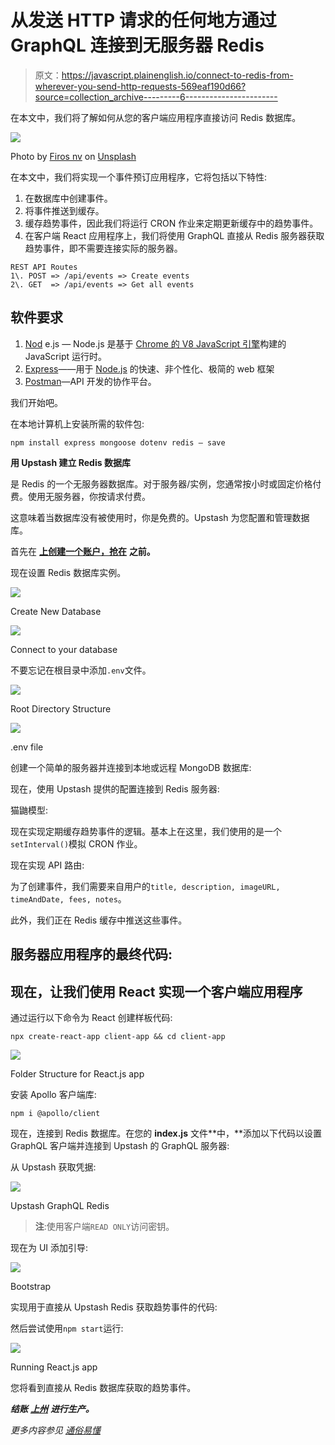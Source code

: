 # 从发送 HTTP 请求的任何地方通过 GraphQL 连接到无服务器 Redis

> 原文：<https://javascript.plainenglish.io/connect-to-redis-from-wherever-you-send-http-requests-569eaf190d66?source=collection_archive---------6----------------------->

在本文中，我们将了解如何从您的客户端应用程序直接访问 Redis 数据库。

![](img/e719b3c308b8c3bf9c77d09c3227572b.png)

Photo by [Firos nv](https://unsplash.com/@firosnv?utm_source=medium&utm_medium=referral) on [Unsplash](https://unsplash.com?utm_source=medium&utm_medium=referral)

在本文中，我们将实现一个事件预订应用程序，它将包括以下特性:

1.  在数据库中创建事件。
2.  将事件推送到缓存。
3.  缓存趋势事件，因此我们将运行 CRON 作业来定期更新缓存中的趋势事件。
4.  在客户端 React 应用程序上，我们将使用 GraphQL 直接从 Redis 服务器获取趋势事件，即不需要连接实际的服务器。

```
REST API Routes
1\. POST => /api/events => Create events
2\. GET  => /api/events => Get all events
```

## 软件要求

1.  [Nod](https://nodejs.org/en/) e.js — Node.js 是基于 [Chrome 的 V8 JavaScript 引擎](https://v8.dev/)构建的 JavaScript 运行时。
2.  [Express](https://expressjs.com/)——用于 [Node.js](https://nodejs.org/en/) 的快速、非个性化、极简的 web 框架
3.  [Postman](https://www.postman.com/)—API 开发的协作平台。

我们开始吧。

在本地计算机上安装所需的软件包:

```
npm install express mongoose dotenv redis — save
```

**用 Upstash 建立 Redis 数据库**

是 Redis 的一个无服务器数据库。对于服务器/实例，您通常按小时或固定价格付费。使用无服务器，你按请求付费。

这意味着当数据库没有被使用时，你是免费的。Upstash 为您配置和管理数据库。

首先在 [**上创建一个账户，抢在**](https://upstash.com/) **之前。**

现在设置 Redis 数据库实例。

![](img/5f842cdfc052b4a4ea9c18758752d708.png)

Create New Database

![](img/77145ea238d6029cea75384a13ce7d32.png)

Connect to your database

不要忘记在根目录中添加`.env`文件。

![](img/846f693e575f9eb510161386ccb8bc7b.png)

Root Directory Structure

![](img/f4df305f69512264b5264fc6fe2db7a3.png)

.env file

创建一个简单的服务器并连接到本地或远程 MongoDB 数据库:

现在，使用 Upstash 提供的配置连接到 Redis 服务器:

猫鼬模型:

现在实现定期缓存趋势事件的逻辑。基本上在这里，我们使用的是一个`setInterval()`模拟 CRON 作业。

现在实现 API 路由:

为了创建事件，我们需要来自用户的`title, description, imageURL, timeAndDate, fees, notes`。

此外，我们正在 Redis 缓存中推送这些事件。

## 服务器应用程序的最终代码:

## 现在，让我们使用 React 实现一个客户端应用程序

通过运行以下命令为 React 创建样板代码:

`npx create-react-app client-app && cd client-app`

![](img/8331693ff6d5bced4ae0409a733277f0.png)

Folder Structure for React.js app

安装 Apollo 客户端库:

`npm i @apollo/client`

现在，连接到 Redis 数据库。在您的 **index.js** 文件**中，**添加以下代码以设置 GraphQL 客户端并连接到 Upstash 的 GraphQL 服务器:

从 Upstash 获取凭据:

![](img/365d86b8dbe1248f027ea535eda8dbe5.png)

Upstash GraphQL Redis

> **注**:使用客户端`READ ONLY`访问密钥。

现在为 UI 添加引导:

![](img/1a2242f6fcc61500e586ed981c7fd472.png)

Bootstrap

实现用于直接从 Upstash Redis 获取趋势事件的代码:

然后尝试使用`npm start`运行:

![](img/00f5f52fb7a3957f2fd524cef15ee0ad.png)

Running React.js app

您将看到直接从 Redis 数据库获取的趋势事件。

***结账*** [***上州***](https://upstash.com/) ***进行生产。***

*更多内容参见* [*通俗易懂*](http://plainenglish.io/)